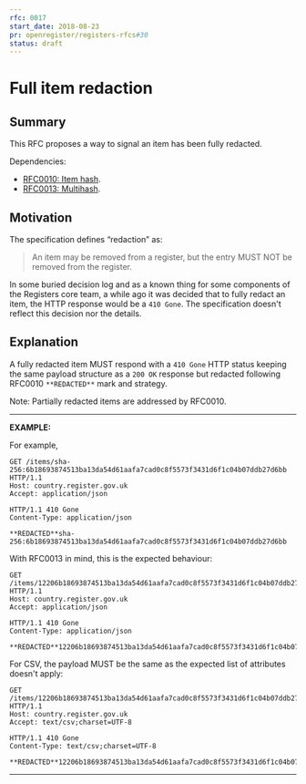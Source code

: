 ```yaml
---
rfc: 0017
start_date: 2018-08-23
pr: openregister/registers-rfcs#30
status: draft
---
```


# Full item redaction

## Summary

This RFC proposes a way to signal an item has been fully redacted.

Dependencies:

* [RFC0010: Item hash](https://github.com/openregister/registers-rfcs/pull/24).
* [RFC0013: Multihash](https://github.com/openregister/registers-rfcs/pull/26).


## Motivation

The specification defines “redaction” as:

> An item may be removed from a register, but the entry MUST NOT be removed
> from the register.

In some buried decision log and as a known thing for some components of the
Registers core team, a while ago it was decided that to fully redact an item,
the HTTP response would be a `410 Gone`. The specification doesn't reflect
this decision nor the details.


## Explanation

A fully redacted item MUST respond with a `410 Gone` HTTP status keeping the
same payload structure as a `200 OK` response but redacted following RFC0010
`**REDACTED**` mark and strategy.

Note: Partially redacted items are addressed by RFC0010.

***
**EXAMPLE:**

For example,

```http
GET /items/sha-256:6b18693874513ba13da54d61aafa7cad0c8f5573f3431d6f1c04b07ddb27d6bb HTTP/1.1
Host: country.register.gov.uk
Accept: application/json
```

```http
HTTP/1.1 410 Gone
Content-Type: application/json

**REDACTED**sha-256:6b18693874513ba13da54d61aafa7cad0c8f5573f3431d6f1c04b07ddb27d6bb
```

With RFC0013 in mind, this is the expected behaviour:


```http
GET /items/12206b18693874513ba13da54d61aafa7cad0c8f5573f3431d6f1c04b07ddb27d6bb HTTP/1.1
Host: country.register.gov.uk
Accept: application/json
```

```http
HTTP/1.1 410 Gone
Content-Type: application/json

**REDACTED**12206b18693874513ba13da54d61aafa7cad0c8f5573f3431d6f1c04b07ddb27d6bb
```

For CSV, the payload MUST be the same as the expected list of attributes
doesn't apply:

```http
GET /items/12206b18693874513ba13da54d61aafa7cad0c8f5573f3431d6f1c04b07ddb27d6bb HTTP/1.1
Host: country.register.gov.uk
Accept: text/csv;charset=UTF-8
```

```http
HTTP/1.1 410 Gone
Content-Type: text/csv;charset=UTF-8

**REDACTED**12206b18693874513ba13da54d61aafa7cad0c8f5573f3431d6f1c04b07ddb27d6bb
```
***
